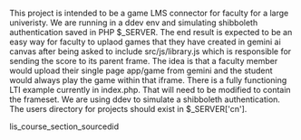 This project is intended to be a game LMS connector for faculty for a large univeristy. We are running in a ddev env and simulating  shibboleth authentication saved in PHP $_SERVER. The end result is expected to be an easy way for faculty to uplaod games that they have created in gemini ai canvas after being asked to include src/js/library.js which is responsible for sending the score to its parent frame. The idea is that a faculty member would upload their single page app/game from gemini and the student would always play the game within that iframe. There is a fully functioning LTI example currently in index.php. That will need to be modified to contain the frameset. We are using ddev to simulate a shibboleth authentication. The users directory for projects should exist in $_SERVER['cn'].


lis_course_section_sourcedid